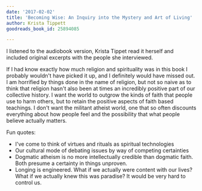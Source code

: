 ```yaml
---
date: '2017-02-02'
title: 'Becoming Wise: An Inquiry into the Mystery and Art of Living'
author: Krista Tippett
goodreads_book_id: 25894085

---
```

I listened to the audiobook version, Krista Tippet read it herself and included original excerpts with the people she interviewed.

If I had know exactly how much religion and spirituality was in this book I probably wouldn't have picked it up, and I definitely would have missed out. I am horrified by things done in the name of religion, but not so naive as to think that religion hasn't also been at times an incredibly positive part of our collective history. I want the world to outgrow the kinds of faith that people use to harm others, but to retain the positive aspects of faith based teachings. I don't want the militant atheist world, one that so often discounts everything about how people feel and the possibility that what people believe actually matters.

Fun quotes:
 * I've come to think of virtues and rituals as spiritual technologies
 * Our cultural mode of debating issues by way of competing certainties
 * Dogmatic atheism is no more intellectually credible than dogmatic faith. Both presume a certainty in things unproven.
 * Longing is engineered. What if we actually were content with our lives? What if we actually knew this was paradise? It would be very hard to control us.
